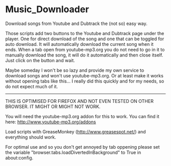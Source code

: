 # Music_Downloader

Download songs from Youtube and Dubtrack the (not so) easy way.

Those scripts add two buttons to the Youtube and Dubtrack page under the player. One for direct download of the song and one that can be toggled for auto download. It will automatically download the current song when it ends. When a tab open from youtube-mp3.org you do not need to go in it to manually download the song, it will do it automatically and then close itself. Just click on the button and wait.

Maybe someday I won't be so lazy and provide my own service to download songs and won't use youtube-mp3.org. Or at least make it works without opening tabs like this... I really did this quickly and for my needs, so do not expect much of it.
_______________________________________________________________________________________________________

THIS IS OPTIMISED FOR FIREFOX AND NOT EVEN TESTED ON OTHER BROWSER. IT MIGHT OR MIGHT NOT WORK.

You will need the youtube-mp3.org addon for this to work. You can find it here: http://www.youtube-mp3.org/addons

Load scripts with GreaseMonkey (http://www.greasespot.net/) and everything should work.

For optimal use and so you don't get annoyed by tab oppening please set the variable "browser.tabs.loadDivertedInBackground" to True in about:config.

